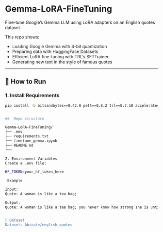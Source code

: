 

# Gemma-LoRA-FineTuning

Fine-tune Google’s Gemma LLM using LoRA adapters on an English quotes dataset.

This repo shows:
- Loading Google Gemma with 4-bit quantization
- Preparing data with HuggingFace Datasets
- Efficient LoRA fine-tuning with TRL’s SFTTrainer
- Generating new text in the style of famous quotes

---

## 🚀 How to Run

### 1. Install Requirements

```bash
pip install -U bitsandbytes==0.42.0 peft==0.8.2 trl==0.7.10 accelerate==0.27.1 datasets==2.17.0 transformers==4.38.0


##  Repo structure

Gemma-LoRA-FineTuning/
├── .env
├── requirements.txt
├── finetune_gemma.ipynb
├── README.md
└── 

2. Environment Variables
Create a .env file:

HF_TOKEN=your_hf_token_here

 Example

Input:
Quote: A woman is like a tea bag;

Output:
Quote: A woman is like a tea bag; you never know how strong she is until she's in hot water. Author: Eleanor Roosevelt


📝 Dataset
Dataset: Abirate/english_quotes

